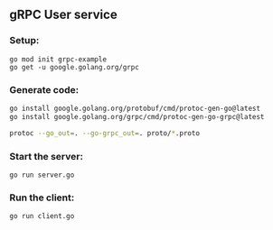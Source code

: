 ## gRPC User service

### Setup:

```
go mod init grpc-example
go get -u google.golang.org/grpc
```

### Generate code:

```bash
go install google.golang.org/protobuf/cmd/protoc-gen-go@latest
go install google.golang.org/grpc/cmd/protoc-gen-go-grpc@latest

protoc --go_out=. --go-grpc_out=. proto/*.proto
```

### Start the server:

```
go run server.go
```

### Run the client:

```
go run client.go
```
